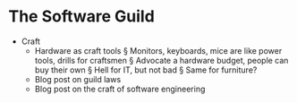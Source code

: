 # The Software Guild


- Craft
   - Hardware as craft tools
      § Monitors, keyboards, mice are like power tools, drills for craftsmen
      § Advocate a hardware budget, people can buy their own
      § Hell for IT, but not bad
      § Same for furniture?
   - Blog post on guild laws
   - Blog post on the craft of software engineering
